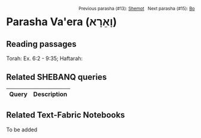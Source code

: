 <span style="float: right;"><sup>Previous parasha (#13): <a href="../13%20-%20Shemot/README.md#start">Shemot</a> &nbsp;&nbsp;Next parasha (#15): <a href="../15%20-%20Bo/README.md#start">Bo</a></sup></span>

# Parasha Va'era (וָאֵרָא‎) <a name="start"></a>

## Reading passages

Torah: Ex. 6:2 - 9:35; 
Haftarah: 

## Related SHEBANQ queries

Query | Description
--- | ---


## Related Text-Fabric Notebooks

To be added
